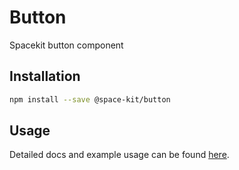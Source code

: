 # Button
Spacekit button component

## Installation
```sh
npm install --save @space-kit/button
```

## Usage
Detailed docs and example usage can be found [here](https://space-kit.surge.sh/components/button/).
